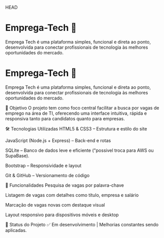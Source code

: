 HEAD
# Emprega-Tech 💼
Emprega Tech é uma plataforma simples, funcional e direta ao ponto, desenvolvida para conectar profissionais de tecnologia às melhores oportunidades do mercado.

# Emprega-Tech  💼

 Emprega Tech é uma plataforma simples, funcional e direta ao ponto, desenvolvida para conectar profissionais de tecnologia às melhores oportunidades do mercado.
 

🚀 Objetivo
O projeto tem como foco central facilitar a busca por vagas de emprego na área de TI, oferecendo uma interface intuitiva, rápida e responsiva tanto para candidatos quanto para empresas.

🛠️ Tecnologias Utilizadas
HTML5 & CSS3 – Estrutura e estilo do site

JavaScript (Node.js + Express) – Back-end e rotas

SQLite – Banco de dados leve e eficiente  ("possivel troca para AWS ou SupaBase).

Bootstrap – Responsividade e layout

Git & GitHub – Versionamento de código

🌟 Funcionalidades
Pesquisa de vagas por palavra-chave

Listagem de vagas com detalhes como título, empresa e salário

Marcação de vagas novas com destaque visual

Layout responsivo para dispositivos móveis e desktop

📌 Status do Projeto
✅ Em desenvolvimento | Melhorias constantes sendo aplicadas.

